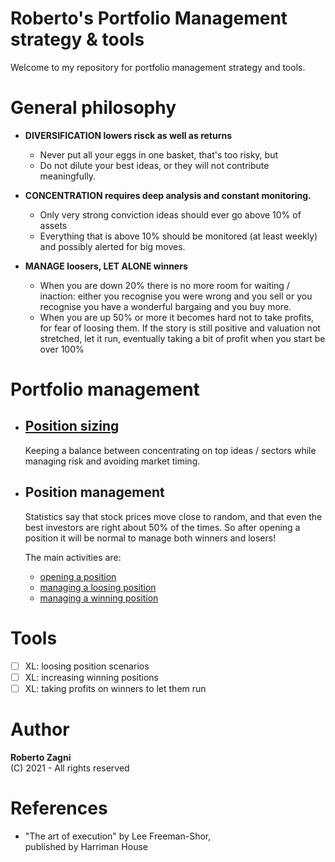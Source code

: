 # Roberto's Portfolio Management strategy & tools
Welcome to my repository for portfolio management strategy and tools.

# General philosophy
- **DIVERSIFICATION lowers risck as well as returns**
  - Never put all your eggs in one basket, that's too risky, but
  - Do not dilute your best ideas, or they will not contribute meaningfully.
  

- **CONCENTRATION requires deep analysis and constant monitoring.**
  - Only very strong conviction ideas should ever go above 10% of assets
  - Everything that is above 10% should be monitored (at least weekly) and possibly alerted for big moves.


- **MANAGE loosers, LET ALONE winners**
  - When you are down 20% there is no more room for waiting / inaction:
    either you recognise you were wrong and you sell
    or you recognise you have a wonderful bargaing and you buy more.
  - When you are up 50% or more it becomes hard not to take profits, for fear of loosing them.
    If the story is still positive and valuation not stretched, let it run, 
    eventually taking a bit of profit when you start be over 100%
    
# Portfolio management
- ## [Position sizing](position-sizing.md)  
  Keeping a balance between concentrating on top ideas / sectors while managing risk
  and avoiding market timing.


- ## Position management
  Statistics say that stock prices move close to random,
  and that even the best investors are right about 50% of the times.
  So after opening a position it will be normal to manage both winners and losers!  
  
  The main activities are:
  - [opening a position](position-open.md)
  - [managing a loosing position](managing-losers.md)
  - [managing a winning position](managing-winners.md)

# Tools
- [ ] XL: loosing position scenarios
- [ ] XL: increasing winning positions
- [ ] XL: taking profits on winners to let them run

# Author
**Roberto Zagni**  
(C) 2021 - All rights reserved

# References
- "The art of execution" by Lee Freeman-Shor,  
  published by Harriman House